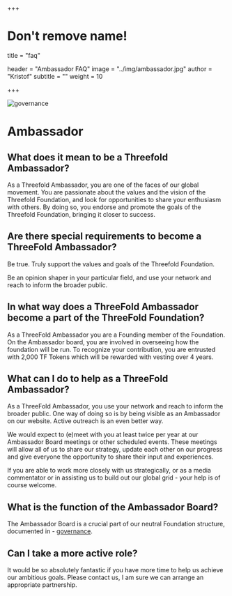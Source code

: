 
+++
# Don't remove name!
title = "faq"

header = "Ambassador FAQ"
image = "../img/ambassador.jpg"
author = "Kristof"
subtitle = ""
weight = 10

+++

![governance](/img/ambassador.jpg)
# Ambassador

## What  does it mean to be a Threefold Ambassador?

As a Threefold Ambassador, you are one of the faces of our global movement. You are passionate about the values and the vision of the Threefold Foundation, and look for opportunities to share your enthusiasm with others. By doing so, you endorse and promote the goals of the Threefold Foundation, bringing it closer to success.

## Are there special requirements to become a ThreeFold Ambassador?

Be true. Truly support the values and goals of the Threefold Foundation.

Be an opinion shaper in your particular field, and use your network and reach to inform the broader public.

## In what way does a ThreeFold Ambassador become a part of the ThreeFold Foundation?

As a ThreeFold Ambassador you are a Founding member of the Foundation. On the Ambassador board, you are involved in overseeing how the foundation will be run. To recognize your contribution, you are entrusted with 2,000 TF Tokens which will be rewarded with vesting over 4 years.

## What can I do to help as a ThreeFold Ambassador?

As a ThreeFold Ambassador, you use your network and reach to inform the broader public. One way of doing so is by being visible as an Ambassador on our website. Active outreach is an even better way.

We would expect to (e)meet with you at least twice per year at our Ambassador Board meetings or other scheduled events. These meetings will allow all of us to share our strategy, update each other on our progress and give everyone the opportunity to share their input and experiences.

If you are able to work more closely with us strategically, or as a media commentator or in assisting us to build out our global grid - your help is of course welcome.

## What is the function of the Ambassador Board?

The Ambassador Board is a crucial part of our neutral Foundation structure, documented in - [governance](/governance).

## Can I take a more active role?

It would be so absolutely fantastic if you have more time to help us achieve our ambitious goals.
Please contact us, I am sure we can arrange an appropriate partnership.

